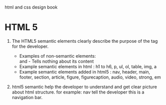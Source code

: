 html and css design book

# HTML 5
   1. The HTML5 semantic elements clearly describe the purpose of the tag for the developer.
       * Examples of non-semantic elements: <div> and <span> - Tells nothing about its content
       * Example semantic elements in html : h1 to h6, p, ul, ol, table, img, a
       * Example semantic elements added in html5 : nav, header, main, footer, section, article, figure, figurecaption, audio, video, strong, em
       
   2. html5 semantic help the developer to understand and get clear picture about html structure.
       for example: nav tell the developer this is a navigation bar.
       
   
